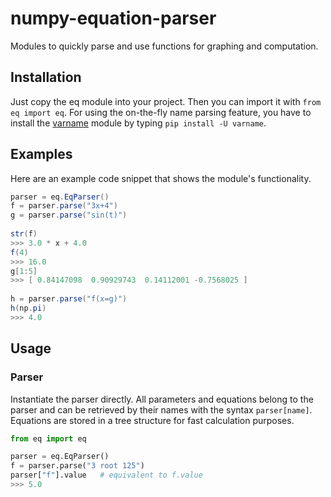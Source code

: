 # numpy-equation-parser
Modules to quickly parse and use functions for graphing and computation.

## Installation
Just copy the eq module into your project. Then you can import it with `from eq import eq`.
For using the on-the-fly name parsing feature, you have to install
the [varname](https://github.com/pwwang/python-varname) module by 
typing `pip install -U varname`.

## Examples
Here are an example code snippet that shows the module's functionality.

```java
parser = eq.EqParser()
f = parser.parse("3x+4")
g = parser.parse("sin(t)")
	
str(f)
>>> 3.0 * x + 4.0
f(4)
>>> 16.0
g[1:5]
>>> [ 0.84147098  0.90929743  0.14112001 -0.7568025 ]
	
h = parser.parse("f(x=g)")
h(np.pi)
>>> 4.0
```

## Usage

### Parser
Instantiate the parser directly. All parameters and equations belong to the parser and can 
be retrieved by their names with the syntax `parser[name]`. Equations are stored in a tree structure 
for fast calculation purposes.
```python
from eq import eq

parser = eq.EqParser()
f = parser.parse("3 root 125")
parser["f"].value	# equivalent to f.value
>>> 5.0
```
